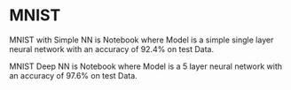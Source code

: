 # MNIST

MNIST with Simple NN is Notebook where Model is a simple single layer neural network with an accuracy of 92.4% on test Data.


MNIST Deep NN is Notebook where Model is a 5 layer neural network with an accuracy of 97.6% on test Data.
